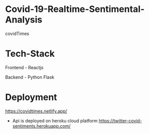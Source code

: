 # Covid-19-Realtime-Sentimental-Analysis

covidTimes

# Tech-Stack

Frontend - Reactjs

Backend - Python Flask

# Deployment

https://covidtimes.netlify.app/

- Api is deployed on heroku cloud platform 
https://twitter-covid-sentiments.herokuapp.com/